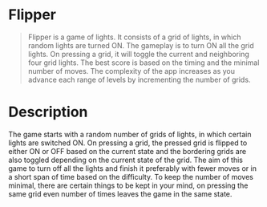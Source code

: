 # Flipper 

> Flipper is a game of lights. It consists of a grid of lights, in which random lights are turned ON. The gameplay is to turn ON all the grid lights. On pressing a grid, it will toggle the current and neighboring four grid lights. The best score is based on the timing and the minimal number of moves. The complexity of the app increases as you advance each range of levels by incrementing the number of grids.

# Description

The game starts with a random number of grids of lights, in which certain lights are switched ON. On pressing a grid, the pressed grid is flipped to either ON or OFF based on the current state and the bordering grids are also toggled depending on the current state of the grid. The aim of this game to turn off all the lights and finish it preferably with fewer moves or in a short span of time based on the difficulty. To keep the number of moves minimal, there are certain things to be kept in your mind, on pressing the same grid even number of times leaves the game in the same state.

